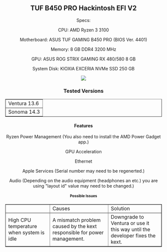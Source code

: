 <article>
<header>
    <h1>TUF B450 PRO Hackintosh EFI V2</h1>



Specs:

CPU: AMD Ryzen 3 3100


Motherboard: ASUS TUF GAMING B450 PRO (BIOS Ver. 4401)


Memory: 8 GB DDR4 3200 MHz


GPU: ASUS ROG STRIX GAMING RX 480/580 8 GB


System Disk: KIOXIA EXCERIA NVMe SSD 250 GB







<img src="https://techolay.net/sosyal/ek/ekran-resmi-2024-01-29-12-16-48-png.14453/">





<article>
  <header>
    <h1>Tested Versions</h1>




<!DOCTYPE html>
<html>
<head>
 
</head>
<body>
 
<table border=1>
    <tr>
        <td>Ventura 13.6</td>
    <tr>
        <td>Sonoma 14.3</td>
    </tr>









</table>

</body>
</html>









<article>
  <header>
    <h1>Features</h1>



Ryzen Power Management (You also need to install the AMD Power Gadget app.)


GPU Acceleration


Ethernet


Apple Services (Serial number may need to be regenerted.)


Audio (Depending on the audio equipment (headphones an etc.) you are using "layout id" value may need to be changed.)





<article>
   <header>
     <h1>Possible Issues</h1>






<table border="1">
    <body>
        <tr>
            <td>&nbsp;</td>
            <td>Causes</td>
            <td>Solution<br />
            </td>
        </tr>
        <tr>
            <td>High CPU temperature when system is idle</td>
            <td>A mismatch problem caused by the kext responsible for power management.</td>
            <td>Downgrade to Ventura or use it this way until the developer fixes the kext.</td>
    </body>
</table> 









        






